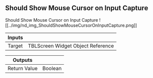 ## Should Show Mouse Cursor on Input Capture
Should Show Mouse Cursor on Input Capture
![[../img/nd_img_ShouldShowMouseCursorOnInputCapture.png]]

|Inputs||
|--|--|
| Target | TBLScreen Widget Object Reference |

|Outputs||
|--|--|
| Return Value | Boolean |
